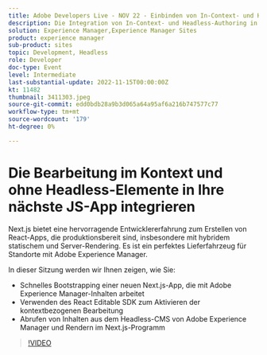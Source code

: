 ```yaml
---
title: Adobe Developers Live - NOV 22 - Einbinden von In-Context- und Headless-Authoring in Ihre nächste JS-App
description: Die Integration von In-Context- und Headless-Authoring in Next.JS AppNext.js bietet eine hervorragende Entwicklererfahrung zum Erstellen von React-Apps, die produktionsbereit sind, insbesondere mit hybridem statischem und Server-Rendering. Es ist ein ideales Bereitstellungsgerät für Websites, die von Adobe Experience Manager unterstützt werden. In dieser Sitzung erfahren Sie, wie Sie schnell eine neue Next.js-App mit Adobe Experience Manager-Inhalten bootstrapping durchführen können.Verwenden Sie das React-Bearbeitbare SDK, um kontextbezogene Bearbeitung zu aktivieren.Abrufen von Inhalten von Headless-CMS von Adobe Experience Manager und Rendern in der Next.js-App
solution: Experience Manager,Experience Manager Sites
product: experience manager
sub-product: sites
topic: Development, Headless
role: Developer
doc-type: Event
level: Intermediate
last-substantial-update: 2022-11-15T00:00:00Z
kt: 11482
thumbnail: 3411303.jpeg
source-git-commit: edd0bdb28a9b3d065a64a95af6a216b747577c77
workflow-type: tm+mt
source-wordcount: '179'
ht-degree: 0%

---
```


# Die Bearbeitung im Kontext und ohne Headless-Elemente in Ihre nächste JS-App integrieren

Next.js bietet eine hervorragende Entwicklererfahrung zum Erstellen von React-Apps, die produktionsbereit sind, insbesondere mit hybridem statischem und Server-Rendering. Es ist ein perfektes Lieferfahrzeug für Standorte mit Adobe Experience Manager.

In dieser Sitzung werden wir Ihnen zeigen, wie Sie:

* Schnelles Bootstrapping einer neuen Next.js-App, die mit Adobe Experience Manager-Inhalten arbeitet
* Verwenden des React Editable SDK zum Aktivieren der kontextbezogenen Bearbeitung
* Abrufen von Inhalten aus dem Headless-CMS von Adobe Experience Manager und Rendern im Next.js-Programm

>[!VIDEO](https://video.tv.adobe.com/v/3411303/?quality=12&learn=on)
